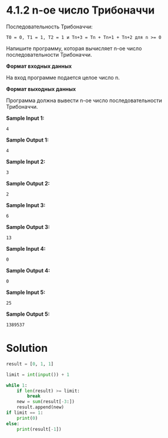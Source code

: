 # 4.1.2 n-ое число Трибоначчи
Последовательность Трибоначчи:

`T0 = 0, T1 = 1, T2 = 1 и Tn+3 = Tn + Tn+1 + Tn+2 для n >= 0`

Напишите программу, которая вычисляет n-ое число последовательности Трибоначчи.

**Формат входных данных**

На вход программе подается целое число n.

**Формат выходных данных**

Программа должна вывести n-ое число последовательности Трибоначчи.

**Sample Input 1:**
```
4
```
**Sample Output 1:**
```
4
```
**Sample Input 2:**
```
3
```
**Sample Output 2:**
```
2
```
**Sample Input 3:**
```
6
```
**Sample Output 3:**
```
13
```
**Sample Input 4:**
```
0
```
**Sample Output 4:**
```
0
```
**Sample Input 5:**
```
25
```
**Sample Output 5:**
```
1389537
```
# Solution
```python
result = [0, 1, 1]

limit = int(input()) + 1

while 1:
    if len(result) >= limit:
        break
    new = sum(result[-3:])
    result.append(new)
if limit == 1:
    print(0)
else:
    print(result[-1])
```
